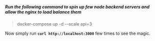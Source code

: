 ##### Run the following command to spin up few node backend servers and allow the nginx to load balance them

> docker-compose up -d --scale api=3

Now simply run **`curl http://localhost:3000`** few times to see the magic. 
